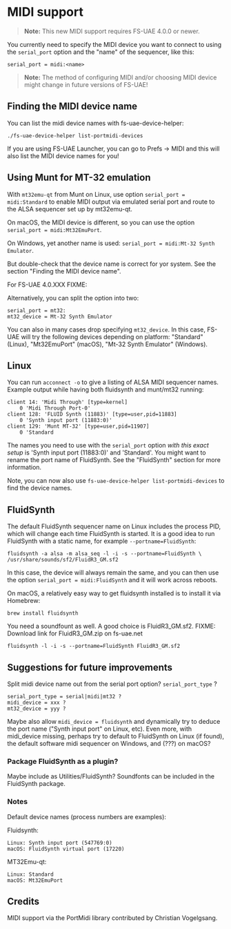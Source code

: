 # MIDI support

> **Note:** This new MIDI support requires FS-UAE 4.0.0 or newer.

You currently need to specify the MIDI device you want to connect to using the
`serial_port` option and the "name" of the sequencer, like this:

    serial_port = midi:<name>

> **Note:** The method of configuring MIDI and/or choosing MIDI device might
> change in future versions of FS-UAE!

## Finding the MIDI device name

You can list the midi device names with fs-uae-device-helper:

    ./fs-uae-device-helper list-portmidi-devices

If you are using FS-UAE Launcher, you can go to Prefs -> MIDI and this will
also list the MIDI device names for you!

## Using Munt for MT-32 emulation

With `mt32emu-qt` from Munt on Linux, use option `serial_port = midi:Standard`
to enable MIDI output via emulated serial port and route to the ALSA sequencer
set up by mt32emu-qt.

On macOS, the MIDI device is different, so you can use the option
`serial_port = midi:Mt32EmuPort`.

On Windows, yet another name is used:
`serial_port = midi:Mt-32 Synth Emulator`.

But double-check that the device name is correct for yor system. See the
section "Finding the MIDI device name".

For FS-UAE 4.0.XXX FIXME:

Alternatively, you can split the option into two:

    serial_port = mt32:
    mt32_device = Mt-32 Synth Emulator

You can also in many cases drop specifying `mt32_device`. In this case, FS-UAE
will try the following devices depending on platform: "Standard" (Linux), "Mt32EmuPort" (macOS), "Mt-32 Synth Emulator" (Windows).

## Linux

You can run `acconnect -o` to give a listing of ALSA MIDI sequencer names.
Example output while having both fluidsynth and munt/mt32 running:

    client 14: 'Midi Through' [type=kernel]
        0 'Midi Through Port-0'
    client 128: 'FLUID Synth (11883)' [type=user,pid=11883]
        0 'Synth input port (11883:0)'
    client 129: 'Munt MT-32' [type=user,pid=11907]
        0 'Standard

The names you need to use with the `serial_port` option _with this exact setup_
is 'Synth input port (11883:0)' and 'Standard'. You might want to rename the
port name of FluidSynth. See the "FluidSynth" section for more information.

Note, you can now also use `fs-uae-device-helper list-portmidi-devices` to find
the device names.

## FluidSynth

The default FluidSynth sequencer name on Linux includes the process PID, which
will change each time FluidSynth is started. It is a good idea to run
FluidSynth with a static name, for example `--portname=FluidSynth`:

    fluidsynth -a alsa -m alsa_seq -l -i -s --portname=FluidSynth \
    /usr/share/sounds/sf2/FluidR3_GM.sf2

In this case, the device will always remain the same, and you can then use the
option `serial_port = midi:FluidSynth` and it will work across reboots.

On macOS, a relatively easy way to get fluidsynth installed is to install it
via Homebrew:

    brew install fluidsynth

You need a soundfount as well. A good choice is FluidR3_GM.sf2.
FIXME: Download link for FluidR3_GM.zip on fs-uae.net

    fluidsynth -l -i -s --portname=FluidSynth FluidR3_GM.sf2

## Suggestions for future improvements

Split midi device name out from the serial port option? `serial_port_type` ?

    serial_port_type = serial|midi|mt32 ?
    midi_device = xxx ?
    mt32_device = yyy ?

Maybe also allow `midi_device = fluidsynth` and dynamically try to deduce the
port name ("Synth input port" on Linux, etc). Even more, with midi_device
missing, perhaps try to default to FluidSynth on Linux (if found), the default
software midi sequencer on Windows, and (???) on macOS?

### Package FluidSynth as a plugin?

Maybe include as Utilities/FluidSynth? Soundfonts can be included in the
FluidSynth package.

### Notes

Default device names (process numbers are examples):

Fluidsynth:

    Linux: Synth input port (547769:0)
    macOS: FluidSynth virtual port (17220)

MT32Emu-qt:

    Linux: Standard
    macOS: Mt32EmuPort

## Credits

MIDI support via the PortMidi library contributed by Christian Vogelgsang.
